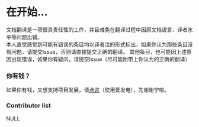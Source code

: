 # 在开始...
文档翻译是一项很具责任性的工作，并且难免在翻译过程中因原文档语言、译者水平等问题出错。<br>
本人直觉感觉到可能有错误的条目均以译者注的形式标出，如果你认为那些条目没有问题，请提交Issue，否则请直接提交正确的翻译。
其他条目，也可能因上述原因出现错误，如果你有疑问，请提交Issue（尽可能附带上你认为的正确的翻译）

### 你有钱？
如果你有钱，又想支持项目发展，请[点这](https://afdian.net/@kbs007)（使用爱发电），先谢谢宁啦。

### Contributor list
NULL